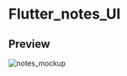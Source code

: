 # Flutter_notes_UI

## Preview

![notes_mockup](https://user-images.githubusercontent.com/38382273/115576854-90205c00-a2cc-11eb-90e9-0771df0bff11.png)
